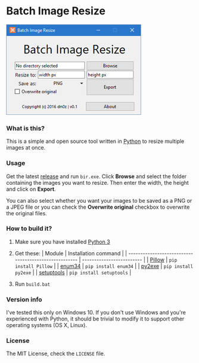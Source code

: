 # Batch Image Resize

![screenshot](screenshot.png?raw=true)

### What is this?
This is a simple and open source tool written in
[Python](https://www.python.org/) to resize multiple images at once.

### Usage
Get the latest [release](https://github.com/dn0z/Batch-Image-Resize/releases)
and run `bir.exe`. Click **Browse** and select the folder containing
the images you want to resize. Then enter the width, the height and
click on **Export**.

You can also select whether you want your images to be saved as a PNG
or a JPEG file or you can check the **Overwrite original** checkbox
to overwrite the original files.

### How to build it?
1. Make sure you have installed [Python 3](https://www.python.org/downloads/)
2. Get these:
| Module                                                | Installation command      |
| ----------------------------------------------------- | ------------------------- |
| [Pillow](https://pypi.python.org/pypi/Pillow/3.4.2)   | `pip install Pillow`      |
| [enum34](https://pypi.python.org/pypi/enum34)         | `pip install enum34`      |
| [py2exe](https://pypi.python.org/pypi/py2exe/)        | `pip install py2exe`      |
| [setuptools](https://pypi.python.org/pypi/setuptools) | `pip install setuptools`  |

3. Run `build.bat`

### Version info
I've tested this only on Windows 10. If you don't use Windows and you're
experienced with Python, it should be trivial to modify it to support
other operating systems (OS X, Linux).

### License
The MIT License, check the `LICENSE` file.
